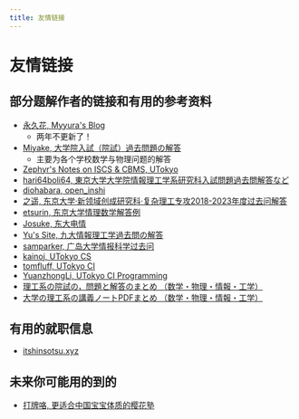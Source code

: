 ```yaml
---
title: 友情链接
---
```


# 友情链接

## 部分题解作者的链接和有用的参考资料

- [永久花, Myyura's Blog](https://myyura.github.io/)
    - 两年不更新了！
- [Miyake, 大学院入試（院試）過去問題の解答](https://miyake.github.io/exams/index.html)
    - 主要为各个学校数学与物理问题的解答
- [Zephyr's Notes on ISCS & CBMS, UTokyo](https://inshi-notes.zephyr-zdz.space/)
- [hari64boli64, 東京大学大学院情報理工学系研究科入試問題過去問解答など](https://github.com/hari64boli64/GraduateSchoolEntranceExamination)
- [diohabara, open_inshi](https://github.com/diohabara/open_inshi)
- [之遥, 东京大学·新领域创成研究科·复杂理工专攻2018-2023年度过去问解答](https://www.zhihu.com/people/zhao-yue-70-84)
- [etsurin, 东京大学情理数学解答例](https://zhuanlan.zhihu.com/p/561992447)
- [Josuke, 东大电情](https://www.xiaohongshu.com/user/profile/6136a1b40000000002025c4f?xhsshare=QQ&appuid=5de61ebb0000000001004b64&apptime=1718276766)
- [Yu's Site, 九大情報理工学過去問の解答](https://blog.loveyou.moe/KU/%E4%B9%9D%E5%A4%A7%E6%83%85%E5%A0%B1%E7%90%86%E5%B7%A5%E5%AD%A6%E9%81%8E%E5%8E%BB%E5%95%8F%E3%81%AE%E8%A7%A3%E7%AD%94/)
- [samparker, 广岛大学情报科学过去问](https://zhuanlan.zhihu.com/p/679651389)
- [kainoj, UTokyo CS](https://github.com/kainoj/utokyo-cs)
- [tomfluff, UTokyo CI](https://github.com/tomfluff/UTokyo_CI_Entrance_Exam)
- [YuanzhongLi, UTokyo CI Programming](https://qiita.com/YuanzhongLi)
- [理工系の院試の，問題と解答のまとめ （数学・物理・情報・工学）](https://language-and-engineering.hatenablog.jp/entry/20140715/GraduateSchoolsEntranceExamAnswers)
- [大学の理工系の講義ノートPDFまとめ （数学・物理・情報・工学）](https://language-and-engineering.hatenablog.jp/entry/20140620/PDFLectureNotesOnUniversity)

## 有用的就职信息

- [itshinsotsu.xyz](https://www.itshinsotsu.xyz/)

## 未来你可能用的到的

- [打牌咯, 更适合中国宝宝体质的樱花塾](https://yhmschool.com/)